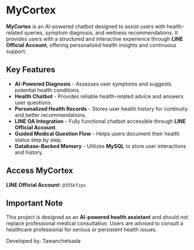 # MyCortex

**MyCortex** is an AI-powered chatbot designed to assist users with health-related queries, symptom diagnosis, and wellness recommendations. It provides users with a structured and interactive experience through **LINE Official Account**, offering personalized health insights and continuous support.

## Key Features

- **AI-Powered Diagnosis** - Assesses user symptoms and suggests potential health conditions.
- **Health Chatbot** - Provides reliable health-related advice and answers user questions.
- **Personalized Health Records** - Stores user health history for continuity and better recommendations.
- **LINE OA Integration** - Fully functional chatbot accessible through **LINE Official Account**.
- **Guided Medical Question Flow** - Helps users document their health status step by step.
- **Database-Backed Memory** - Utilizes **MySQL** to store user interactions and history.

## Access MyCortex

**LINE Official Account:** `@355kfzpx`

## Important Note

This project is designed as an **AI-powered health assistant** and should not replace professional medical consultation. Users are advised to consult a healthcare professional for serious or persistent health issues.

Developed by: Tawanchetsada
